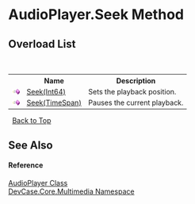 # AudioPlayer.Seek Method 
 


## Overload List
&nbsp;<table><tr><th></th><th>Name</th><th>Description</th></tr><tr><td>![Public method](media/pubmethod.gif "Public method")</td><td><a href="M_DevCase_Core_Multimedia_AudioPlayer_Seek">Seek(Int64)</a></td><td>
Sets the playback position.</td></tr><tr><td>![Public method](media/pubmethod.gif "Public method")</td><td><a href="M_DevCase_Core_Multimedia_AudioPlayer_Seek_1">Seek(TimeSpan)</a></td><td>
Pauses the current playback.</td></tr></table>&nbsp;
<a href="#audioplayer.seek-method">Back to Top</a>

## See Also


#### Reference
<a href="T_DevCase_Core_Multimedia_AudioPlayer">AudioPlayer Class</a><br /><a href="N_DevCase_Core_Multimedia">DevCase.Core.Multimedia Namespace</a><br />